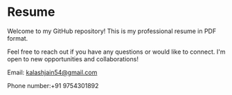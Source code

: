 # Resume

Welcome to my GitHub repository! This is my professional resume in PDF format.

Feel free to reach out if you have any questions or would like to connect. I'm open to new opportunities and collaborations!

Email: kalashjain54@gmail.com

Phone number:+91 9754301892
